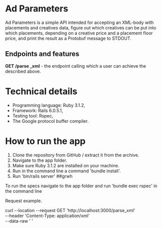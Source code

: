 # Ad Parameters
Ad Parameters is a simple API intended for accepting an XML-body with placements and creatives data, figure out which creatives can be put into which placements, depending on a creative price and a placement floor price, and print the result as a Protobuf message to STDOUT.

## Endpoints and features
**GET   /parse _xml** - the endpoint calling which a user can achieve the described above.

# Technical details
* Programming language: Ruby 3.1.2,
* Framework: Rails 6.0.5.1,
* Testing tool: Rspec,
* The Google protocol buffer compiler.

# How to run the app
 1. Clone the repository from GitHub / extract it from the archive.
 2. Navigate to the app folder.
 3. Make sure Ruby 3.1.2 are installed on your machine.
 4. Run in the command line a command 'bundle install'.
 8. Run 'bin/rails server'
##grwh
 
To run the specs navigate to the app folder and run 'bundle exec rspec' in the command line

Request example.

curl --location --request GET 'http://localhost:3000/parse_xml' \
--header 'Content-Type: application/xml' \
--data-raw '<?xml version="1.0" encoding="UTF-8"?>
<Configuration>
    <Creatives>
        <Creative id="Video-1" price="6.4567" currency="EUR"/>
        <Creative id="Video-4" price="1.1234" currency="USD"/>
        <Creative id="Video-7" price="55.123" currency="SEK"/>
        <Creative id="Video-12" price="16.4567" currency="EUR"/>
        <Creative id="Video-25" price="9.4567" currency="USD"/>
    </Creatives>
    <Placements>
        <Placement id="plc-1" floor="1.3456" currency="EUR"/>
        <Placement id="plc-2" floor="90.234" currency="SEK"/>
        <Placement id="plc-3" floor="8.343" currency="TYR"/>
        <Placement id="plc-4" floor="20.56" currency="USD"/>
        <Placement id="plc-5" floor="27.9856" currency="EUR"/>
        <Placement id="plc-6" floor="22.5656" currency="SEK"/>
        <Placement id="plc-7" floor="0" currency="EUR"/>
        <Placement id="plc-8" floor="1.3456" currency="USD"/>
    </Placements>
</Configuration>'
